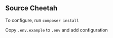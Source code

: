 ## Source Cheetah

To configure, run `composer install`

Copy `.env.example` to `.env` and add configuration
